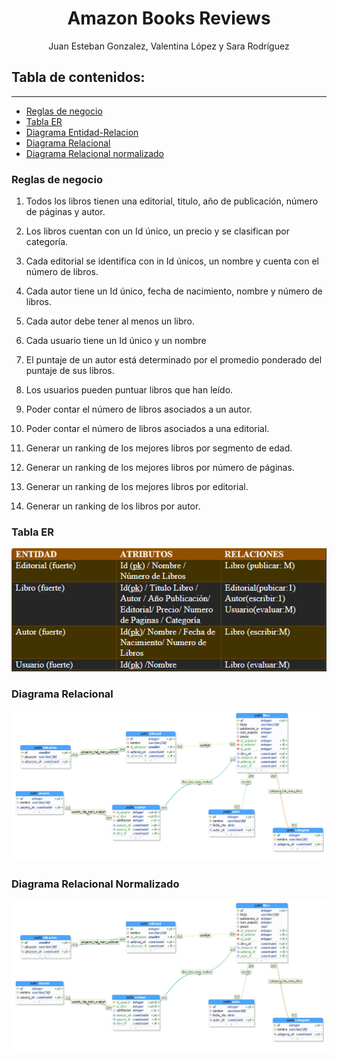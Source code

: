 <h1 align="center"> Amazon Books Reviews</h1>
<p align="center"> Juan Esteban Gonzalez, Valentina López y Sara Rodríguez </p>

## Tabla de contenidos:
---

* [Reglas de negocio](#reglas-de-negocio)
* [Tabla ER](#tabla-er)
* [Diagrama Entidad-Relacion](#diagrama-entidad-relacion)
* [Diagrama Relacional](#diagrama-relacional)
* [Diagrama Relacional normalizado](#diagrama-relacional-normalizado)



### Reglas de negocio 

1. Todos los libros tienen una editorial, titulo, año de publicación, número de páginas y autor. 

2. Los libros cuentan con un Id único, un precio y se clasifican por categoría. 

3. Cada editorial se identifica con in Id únicos, un nombre y cuenta con el número de libros. 

4. Cada autor tiene un Id único, fecha de nacimiento, nombre y número de libros. 

5. Cada autor debe tener al menos un libro. 

6. Cada usuario tiene un Id único y un nombre 

7. El puntaje de un autor está determinado por el promedio ponderado del puntaje de sus libros. 

8. Los usuarios pueden puntuar libros que han leído. 

9. Poder contar el número de libros asociados a un autor. 

10. Poder contar el número de libros asociados a una editorial. 

11. Generar un ranking de los mejores libros por segmento de edad. 

12. Generar un ranking de los mejores libros por número de páginas. 

13. Generar un ranking de los mejores libros por editorial. 

14. Generar un ranking de los libros por autor. 


### Tabla ER
<p align="center"><img src="img/tabla-er.PNG"/></p> 


### Diagrama Relacional

<p align="center"><img src="img/relacional.PNG"/></p> 

### Diagrama Relacional Normalizado

<p align="center"><img src="img/relacional-normalizado.jpeg"/></p> 
